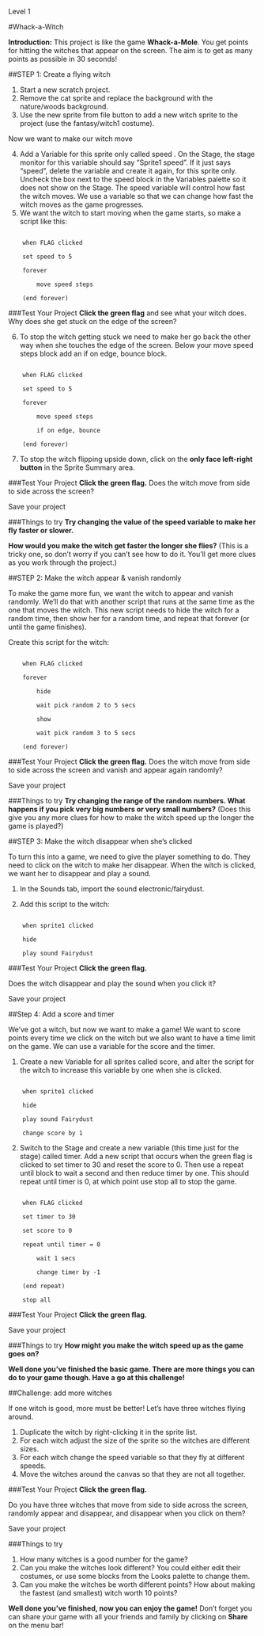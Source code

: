 Level 1

#Whack-a-Witch

__Introduction:__
This project is like the game __Whack-a-Mole__. You get points for hitting the witches that appear on the screen. The aim is to get as many points as possible in 30 seconds!

##STEP 1: Create a flying witch

1. Start a new scratch project.
2. Remove the cat sprite and replace the background with the nature/woods
background.
3. Use the new sprite from file button to add a new witch
sprite to the project (use the fantasy/witch1 costume). 

Now we want to make our witch move

4. Add a Variable for this sprite only called speed .
On the Stage, the stage monitor for this variable should say “Sprite1 speed”.
If it just says “speed”, delete the variable and create it again, for this sprite only. Uncheck the box next to the speed block in the
Variables palette so it does not show on the Stage.
The speed variable will control how fast the witch moves. We use a variable so that we can change how fast the witch moves as the game progresses.
5. We want the witch to start moving when the game starts, so make a script like this:

```scratch

	when FLAG clicked

	set speed to 5

	forever

		move speed steps

	(end forever)
```
		
###Test Your Project
__Click the green flag__ and see what your witch does. Why does she get stuck on the edge of the screen?

6. To stop the witch getting stuck we need to make her go back the other way when she touches the edge of the screen. Below your
move speed steps block add an if on edge, bounce block.

```scratch

	when FLAG clicked

	set speed to 5

	forever

		move speed steps

		if on edge, bounce

	(end forever)
```
7. To stop the witch flipping upside down, click on the __only face left-right button__ in the Sprite Summary area.

###Test Your Project
__Click the green flag.__ 
Does the witch move from side to side across the screen?

Save your project

###Things to try
__Try changing the value of the speed variable to make her fly faster or slower.__

__How would you make the witch get faster the longer she flies?__
(This is a tricky one, so don’t worry if you can’t see how to do it. You’ll get more clues as you work through the project.)

##STEP 2: Make the witch appear & vanish randomly

To make the game more fun, we want the witch to appear and vanish randomly. We’ll do that with another script that runs at the same time as the one that moves the witch. This new script needs to hide the witch for a random time, then show her for a random time, and repeat that forever (or until the game finishes).

Create this script for the witch:

```scratch

	when FLAG clicked

	forever

		hide

		wait pick random 2 to 5 secs

		show

		wait pick random 3 to 5 secs

	(end forever)
```
###Test Your Project
__Click the green flag.__ 
Does the witch move from side to side across the screen and vanish and appear again randomly?

Save your project

###Things to try
__Try changing the range of the random numbers. What happens if you pick very big numbers or very small numbers?__
(Does this give you any more clues for how to make the witch speed up the longer the game is played?)

##STEP 3: Make the witch disappear when she’s clicked

To turn this into a game, we need to give the player something to do. They need to click on the witch to make her disappear. When the witch is clicked, we want her to disappear and play a sound.

1. In the Sounds tab, import the sound electronic/fairydust. 

2. Add this script to the witch:

```scratch

	when sprite1 clicked

	hide

	play sound Fairydust
```
###Test Your Project
__Click the green flag.__ 

Does the witch disappear and play the sound when you click it?

Save your project

##Step 4: Add a score and timer

We’ve got a witch, but now we want to make a game! We want to score points every time we click on the witch but we also want to have a time limit on the game. We can use a variable for the score and the timer.


1. Create a new Variable for all sprites called score, and alter the script for the witch to increase this variable by one when she is clicked.

```scratch

	when sprite1 clicked

	hide

	play sound Fairydust

	change score by 1
```
2. Switch to the Stage and create a new variable (this time just for the stage) called timer. Add a new script that occurs when the green flag is clicked to set timer to 30 and reset the score to 0. Then use a repeat until block to wait a second and then reduce timer by
one. This should repeat until timer is 0, at which point use stop all to stop the game.

```scratch

	when FLAG clicked

	set timer to 30

	set score to 0

	repeat until timer = 0

		wait 1 secs

		change timer by -1

	(end repeat)

	stop all
```


###Test Your Project
__Click the green flag.__ 

Save your project

###Things to try
__How might you make the witch speed up as the game goes on?__


__Well done you’ve finished the basic game. There are more things you can do to your game though. Have a go at this challenge!__

##Challenge: add more witches

If one witch is good, more must be better! Let’s have three witches flying around.
1. Duplicate the witch by right-clicking it in the sprite list.
2. For each witch adjust the size of the sprite so the witches are different sizes.
3. For each witch change the speed variable so that they fly at different speeds.
4. Move the witches around the canvas so that they are not all together.

###Test Your Project
__Click the green flag.__ 

Do you have three witches that move from side to side across the screen, randomly appear and disappear, and disappear when you click on them?

Save your project

###Things to try
1. How many witches is a good number for the game?
2. Can you make the witches look different? You could either edit their costumes, or use some blocks from the Looks palette to change them.
3. Can you make the witches be worth different points? How about making the fastest (and smallest) witch worth 10 points?


__Well done you’ve finished, now you can enjoy the game!__
Don’t forget you can share your game with all your friends and family by clicking on __Share__ on the menu bar!
